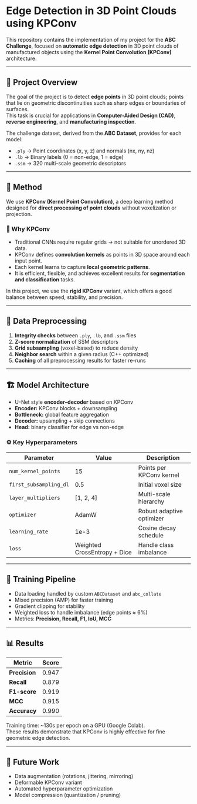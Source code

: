 # Edge Detection in 3D Point Clouds using KPConv

This repository contains the implementation of my project for the **ABC Challenge**, focused on **automatic edge detection** in 3D point clouds of manufactured objects using the **Kernel Point Convolution (KPConv)** architecture.

---

## 📘 Project Overview

The goal of the project is to detect **edge points** in 3D point clouds; points that lie on geometric discontinuities such as sharp edges or boundaries of surfaces.  
This task is crucial for applications in **Computer-Aided Design (CAD)**, **reverse engineering**, and **manufacturing inspection**.

The challenge dataset, derived from the **ABC Dataset**, provides for each model:
- `.ply` → Point coordinates (x, y, z) and normals (nx, ny, nz)
- `.lb` → Binary labels (0 = non-edge, 1 = edge)
- `.ssm` → 320 multi-scale geometric descriptors

---

## 🚀 Method

We use **KPConv (Kernel Point Convolution)**, a deep learning method designed for **direct processing of point clouds** without voxelization or projection.

### 🧠 Why KPConv
- Traditional CNNs require regular grids → not suitable for unordered 3D data.  
- KPConv defines **convolution kernels** as points in 3D space around each input point.  
- Each kernel learns to capture **local geometric patterns**.  
- It is efficient, flexible, and achieves excellent results for **segmentation and classification** tasks.

In this project, we use the **rigid KPConv** variant, which offers a good balance between speed, stability, and precision.

---

## 🧹 Data Preprocessing

1. **Integrity checks** between `.ply`, `.lb`, and `.ssm` files  
2. **Z-score normalization** of SSM descriptors  
3. **Grid subsampling** (voxel-based) to reduce density  
4. **Neighbor search** within a given radius (C++ optimized)  
5. **Caching** of all preprocessing results for faster re-runs  

---

## 🏗️ Model Architecture

- U-Net style **encoder–decoder** based on KPConv  
- **Encoder:** KPConv blocks + downsampling  
- **Bottleneck:** global feature aggregation  
- **Decoder:** upsampling + skip connections  
- **Head:** binary classifier for edge vs non-edge

### ⚙️ Key Hyperparameters
| Parameter | Value | Description |
|------------|--------|-------------|
| `num_kernel_points` | 15 | Points per KPConv kernel |
| `first_subsampling_dl` | 0.5 | Initial voxel size |
| `layer_multipliers` | [1, 2, 4] | Multi-scale hierarchy |
| `optimizer` | AdamW | Robust adaptive optimizer |
| `learning_rate` | 1e-3 | Cosine decay schedule |
| `loss` | Weighted CrossEntropy + Dice | Handle class imbalance |

---

## 🧪 Training Pipeline

- Data loading handled by custom `ABCDataset` and `abc_collate`
- Mixed precision (AMP) for faster training
- Gradient clipping for stability
- Weighted loss to handle imbalance (edge points ≈ 6%)
- Metrics: **Precision, Recall, F1, IoU, MCC**

---

## 📊 Results

| Metric | Score |
|---------|-------|
| **Precision** | 0.947 |
| **Recall** | 0.879 |
| **F1-score** | 0.919 |
| **MCC** | 0.915 |
| **Accuracy** | 0.990 |

Training time: ~130s per epoch on a GPU (Google Colab).  
These results demonstrate that KPConv is highly effective for fine geometric edge detection.

---

## 🔮 Future Work

- Data augmentation (rotations, jittering, mirroring)  
- Deformable KPConv variant  
- Automated hyperparameter optimization  
- Model compression (quantization / pruning)

